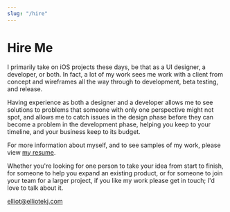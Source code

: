 ```yaml
---
slug: "/hire"
---
```


# Hire Me

I primarily take on iOS projects these days, be that as a UI designer, a developer, or both. In fact, a lot of my work sees me work with a client from concept and wireframes all the way through to development, beta testing, and release.

Having experience as both a designer and a developer allows me to see solutions to problems that someone with only one perspective might not spot, and allows me to catch issues in the design phase before they can become a problem in the development phase, helping you keep to your timeline, and your business keep to its budget.

For more information about myself, and to see samples of my work, please view [my resume](http://inthefield.co/resume).

Whether you're looking for one person to take your idea from start to finish, for someone to help you expand an existing product, or for someone to join your team for a larger project, if you like my work please get in touch; I'd love to talk about it.

[elliot@elliotekj.com](mailto:elliot@elliotekj.com)

